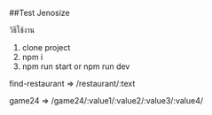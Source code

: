 ##Test Jenosize


วิธีใช้งาน

1. clone project 
2. npm i
3. npm run start or npm run dev


find-restaurant => /restaurant/:text


game24 => /game24/:value1/:value2/:value3/:value4/